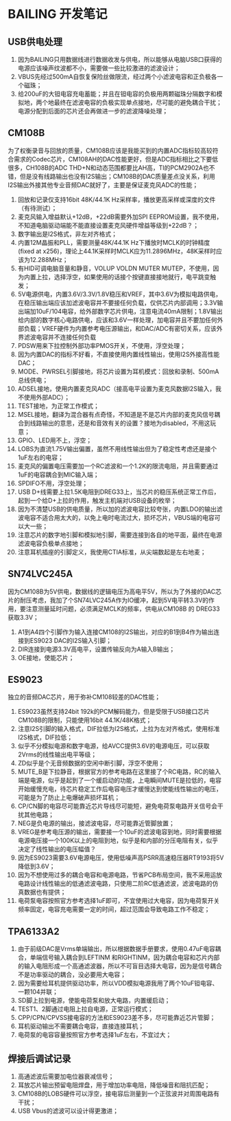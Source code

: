 # BAILING 开发笔记

## USB供电处理

1. 因为BAILING只用数据线进行数据收发与供电，所以能够从电脑USB口获得的电源应该噪声纹波都不小，需要做一些比较激进的滤波设计；
2. VBUS先经过500mA自恢复保险丝做限流，经过两个小滤波电容和正负极各一个磁珠；
3. 给200uF的大钽电容充电蓄能；并且在钽电容的负极用两颗磁珠分隔数字和模拟地，两个地最终在滤波电容的负极实现单点接地，尽可能的避免耦合干扰；电源分配到后面的芯片还会再做进一步的滤波降噪处理；

## CM108B

为了权衡录音与回放的质量，CM108B应该是我能买到的内置ADC指标较高较符合需求的Codec芯片，CM108AH的DAC性能更好，但是ADC指标相比之下要低很多，CH108B的ADC THD+N和动态范围都要比AH高，TI的PCM2902A也不错，但是没有线路输出也没有I2S输出；CM108B的DAC质量差点没关系，利用I2S输出外接其他专业音频DAC就好了，主要是保证麦克风ADC的性能；

1. 回放和记录仅支持16bit 48K/44.1K Hz采样率，播放更高采样或深度的文件（有待测试）；
2. 麦克风输入增益默认+12dB，+22dB需要外加SPI EEPROM设置，我不使用，不知道电脑驱动端能不能直接设置麦克风硬件增益等级到+22dB？；
3. 数字输出是I2S格式，非左对齐格式；
4. 内置12M晶振和PLL，需要测量48K/44.1K Hz下播放时MCLK的时钟精度 (fixed at x256)，理论上44.1K采样时MCLK应为11.2896MHz，48K采样时应该为12.288MHz；
5. 有HID可调电脑音量和静音，VOLUP VOLDN MUTER MUTEP，不使用，因为内置上拉，选择浮空，如果使用的话接个按键直接接地就行，电平跳变触发；
6. 5V电源供电，内置3.6V/3.3V/1.8V稳压和VREF，其中3.6V为模拟电路供电，在稳压输出端应该加滤波电容并不要接任何负载，仅供芯片内部调用；3.3V输出端加10uF/104电容，给外部数字芯片供电，注意电流40mA限制；1.8V输出给内部的数字核心电路供电，应该和3.6V一样处理，加电容并且不要加任何外部负载；VREF硬件为内置参考电压源输出，和DAC/ADC有密切关系，应该外界滤波电容并不连接任何负载
7. PDSW用来下拉控制外部功率PMOS开关，不使用，浮空处理；
8. 因为内置DAC的指标不好看，不直接使用内置线性输出，使用I2S外接高性能DAC；
9. MODE、PWRSEL引脚接地，将芯片设置为耳机模式：回放和录制、500mA总线供电；
10. ADSEL接地，使用内置麦克风ADC（接高电平设置为麦克风数据I2S输入，我不使用外部ADC）；
11. TEST接地，为正常工作模式；
12. MSEL接地，翻译为混合器有点奇怪，不知道是不是芯片内部的麦克风信号耦合到线路输出的意思，还是和音效有关的设置？接地为disabled，不用这玩意；
13. GPIO、LED用不上，浮空；
14. LOBS为直流1.75V输出偏置，虽然不用线性输出但为了稳定性考虑还是接个1uF左右的电容；
15. 麦克风的偏置电压需要加一个RC滤波和一个1.2K的限流电阻，并且需要通过1uF的电容耦合到MIC输入端；
16. SPDIFO不用，浮空处理；
17. USB D+线需要上拉1.5K电阻到DREG33上，当芯片的稳压系统正常工作后，起到一个给D+上拉的作用，触发主机端对USB设备的枚举；
18. 因为不清楚USB的供电质量，所以加的滤波电容比较夸张，内置LDO的输出滤波电容不适合用太大的，以免上电时电流过大，损坏芯片，VBUS端的电容可以大一些；
19. 注意芯片的数字地引脚和模拟地引脚，需要连接到各自的地平面，最终在电源滤波电容负极单点接地；
20. 注意耳机插座的引脚定义，我使用CTIA标准，从尖端数起是左右地麦；

## SN74LVC245A

因为CM108B为5V供电，数据线的逻辑电压为高电平5V，所以为了外接的DAC芯片的耐压考虑，我加了个SN74LVC245A作为IO缓冲，起到5V电平转3.3V的作用，要注意测量延时问题，必须满足MCLK的频率，供电从CM108B 的 DREG33获取3.3V；

1. A1到A4四个引脚作为输入连接CM108的I2S输出，对应的B1到B4作为输出连接到ES9023 DAC的I2S输入引脚；
2. DIR连接到电源3.3V高电平，设置传输反向为A输入B输出；
3. OE接地，使能芯片；

## ES9023

独立的音频DAC芯片，用于弥补CM108较差的DAC性能；

1. ES9023虽然支持24bit 192k的PCM解码能力，但是受限于USB接口芯片CM108B的限制，只能使用16bit 44.1K/48K格式；
2. 注意I2S引脚的输入格式，DIF拉低为I2S格式，上拉为左对齐格式，使用标准I2S格式，DIF拉低；
3. 似乎不分模拟电源和数字电源，给AVCC提供3.6V的电源电压，可以获取2Vrms的线性输出电平等级；
4. ZD似乎是个无音频数据的空闲中断引脚，浮空不使用；
5. MUTE_B是下拉静音，根据官方的参考电路在这里接了个RC电路，RC的输入端是电源，似乎是起到了一个缓启动的功能，上电瞬间MUTE是拉低的，电容开始缓慢充电，待芯片稳定工作后电容电压才缓慢达到使能线性输出的电压，可能是为了防止上电爆破声损坏耳机；
6. CP/CN脚的电容尽可能靠近芯片导线尽可能短，避免电荷泵电路开关信号会干扰其他电路；
7. NEG是负电源的输出，接滤波电容，尽可能靠近管脚放置；
8. VREG是参考电压源的输出，需要接一个10uF的滤波电容到地，同时需要根据电源电压接一个100K以上的电阻到地，似乎是和内部的分压电阻有关，似乎决定了线性输出的电压幅值？
9. 因为ES9023需要3.6V电源电压，使用低噪声高PSRR高速稳压器RT9193将5V降低到3.6V；
10. 因为不想使用过多的耦合电容和电源电路，节省PCB布局空间，我不采用运放电路设计线性输出的低通滤波电路，只使用二阶RC低通滤波，滤波电路的仿真数据也有提供；
11. 电荷泵电容按照官方参考选择1uF即可，不宜使用过大电容，因为电荷泵开关频率固定，电容充电需要一定的时间，超过范围会导致电路工作不稳定；

## TPA6133A2

1. 由于前级DAC是Vrms单端输出，所以根据数据手册要求，使用0.47uF电容耦合，单端信号输入耦合到LEFTINM 和RIGHTINM，因为耦合电容和芯片内部的输入电阻形成一个高通滤波器，所以不可盲目选择大电容，因为是信号耦合不是功率驱动的耦合，没必要用大电容；
2. 因为需要给耳机提供驱动功率，所以VDD模拟电源我用了两个10uF钽电容、一颗104并联；
3. SD脚上拉到电源，使能电荷泵和放大电路，内置缓启动；
4. TEST1、2脚通过电阻上拉自电源，正常运行模式；
5. CPP/CPN/CPVSS接电容的方法和ES9023差不多，尽可能靠近芯片管脚；
6. 耳机驱动输出不需要耦合电容，直接连接耳机；
7. 电荷泵的电容容量按照官方参考选择1uF左右，不宜过大；

## 焊接后调试记录

1. 高通滤波后需要加电位器衰减信号；
2. 耳放芯片输出预留电阻焊盘，用于增加功率电阻，降低噪音和阻抗匹配；
3. CM108B的LOBS硬件可以浮空，接电容后测量到一个正弦波并对周围电路有干扰；
4. USB Vbus的滤波可以设计得更激进；